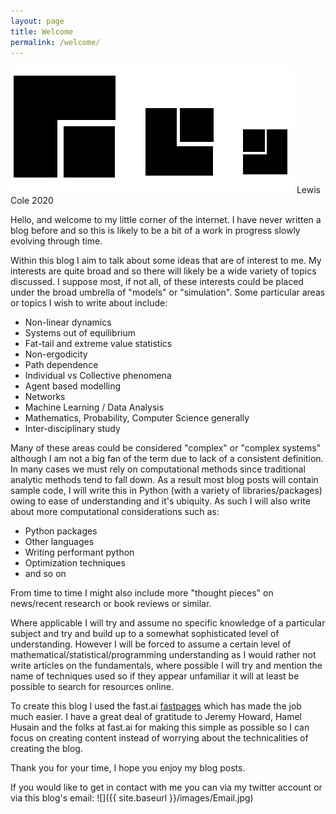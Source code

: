 ```yaml
---
layout: page
title: Welcome
permalink: /welcome/
---
```


![](https://github.com/lewiscoleblog/blog/raw/master/images/big_logo.png)
Lewis Cole 2020

Hello, and welcome to my little corner of the internet. I have never written a blog before and so this is likely to be a bit of a work in progress slowly evolving through time. 

Within this blog I aim to talk about some ideas that are of interest to me. My interests are quite broad and so there will likely be a wide variety of topics discussed. I suppose most, if not all, of these interests could be placed under the broad umbrella of "models" or "simulation". Some particular areas or topics I wish to write about include:
* Non-linear dynamics
* Systems out of equilibrium
* Fat-tail and extreme value statistics
* Non-ergodicity
* Path dependence
* Individual vs Collective phenomena
* Agent based modelling
* Networks
* Machine Learning / Data Analysis
* Mathematics, Probability, Computer Science generally
* Inter-disciplinary study

Many of these areas could be considered "complex" or "complex systems" although I am not a big fan of the term due to lack of a consistent definition. In many cases we must rely on computational methods since traditional analytic methods tend to fall down. As a result most blog posts will contain sample code, I will write this in Python (with a variety of libraries/packages) owing to ease of understanding and it's ubiquity. As such I will also write about more computational considerations such as:
* Python packages
* Other languages
* Writing performant python
* Optimization techniques
* and so on

From time to time I might also include more "thought pieces" on news/recent research or book reviews or similar.

Where applicable I will try and assume no specific knowledge of a particular subject and try and build up to a somewhat sophisticated level of understanding. However I will be forced to assume a certain level of mathematical/statistical/programming understanding as I would rather not write articles on the fundamentals, where possible I will try and mention the name of techniques used so if they appear unfamiliar it will at least be possible to search for resources online.

To create this blog I used the fast.ai [fastpages](https://fastpages.fast.ai/fastpages/jupyter/2020/02/21/introducing-fastpages.html) which has made the job much easier. I have a great deal of gratitude to Jeremy Howard, Hamel Husain and the folks at fast.ai for making this simple as possible so I can focus on creating content instead of worrying about the technicalities of creating the blog.

Thank you for your time, I hope you enjoy my blog posts.

If you would like to get in contact with me you can via my twitter account or via this blog's email:
![]({{ site.baseurl }}/images/Email.jpg)
